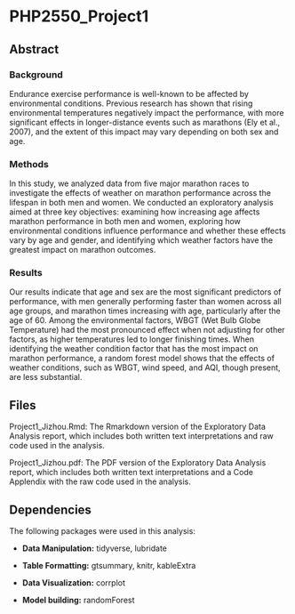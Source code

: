 # PHP2550_Project1

## Abstract

### Background
Endurance exercise performance is well-known to be affected by environmental conditions. Previous research has shown that rising environmental temperatures negatively impact the performance, with more significant effects in longer-distance events such as marathons (Ely et al., 2007), and the extent of this impact may vary depending on both sex and age. 

### Methods
In this study, we analyzed data from five major marathon races to investigate the effects of weather on marathon performance across the lifespan in both men and women. We conducted an exploratory analysis aimed at three key objectives: examining how increasing age affects marathon performance in both men and women, exploring how environmental conditions influence performance and whether these effects vary by age and gender, and identifying which weather factors have the greatest impact on marathon outcomes.

### Results
Our results indicate that age and sex are the most significant predictors of performance, with men generally performing faster than women across all age groups, and marathon times increasing with age, particularly after the age of 60. Among the environmental factors, WBGT (Wet Bulb Globe Temperature) had the most pronounced effect when not adjusting for other factors, as higher temperatures led to longer finishing times. When identifying the weather condition factor that has the most impact on marathon performance, a random forest model shows that the effects of weather conditions, such as WBGT, wind speed, and AQI, though present, are less substantial.

## Files

Project1_Jizhou.Rmd: The Rmarkdown version of the Exploratory Data Analysis report, which includes both written text interpretations and raw code used in the analysis.

Project1_Jizhou.pdf: The PDF version of the Exploratory Data Analysis report, which includes both written text interpretations and a Code Applendix with the raw code used in the analysis.

## Dependencies
The following packages were used in this analysis:

- **Data Manipulation:**  tidyverse, lubridate

- **Table Formatting:** gtsummary, knitr, kableExtra

- **Data Visualization:** corrplot

- **Model building:** randomForest
